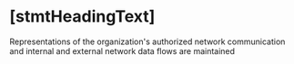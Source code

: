 # [stmtHeadingText]

Representations of the organization's authorized network communication and internal and external network data flows are maintained
